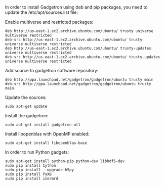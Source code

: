 In order to install Gadgetron using deb and pip packages, you need to update the /etc/apt/sources.list file:

Enable multiverse and restricted packages:

    deb http://us-east-1.ec2.archive.ubuntu.com/ubuntu/ trusty universe multiverse restricted
    deb-src http://us-east-1.ec2.archive.ubuntu.com/ubuntu/ trusty universe multiverse restricted
    deb http://us-east-1.ec2.archive.ubuntu.com/ubuntu/ trusty-updates universe multiverse restricted
    deb-src http://us-east-1.ec2.archive.ubuntu.com/ubuntu/ trusty-updates universe multiverse restricted

Add source to gadgetron software repository:

    deb http://ppa.launchpad.net/gadgetron/gadgetron/ubuntu trusty main
    deb-src http://ppa.launchpad.net/gadgetron/gadgetron/ubuntu trusty main

Update the sources:

    sudo apt-get update

Install the gadgetron:

    sudo apt-get install gadgetron-all

Install libopenblas with OpenMP enabled:

    sudo apt-get install libopenblas-base

In order to run Python gadgets:

    sudo apt-get install python-pip python-dev libhdf5-dev
    sudo pip install Cython
    sudo pip install --upgrade h5py
    sudo pip install PyXB
    sudo pip install ismrmrd





